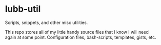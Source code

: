 # lubb-util
Scripts, snippets, and other misc utilities.

This repo stores all of my little handy source files that I know I will need again at some point. Configuration files, bash-scripts, templates, gists, etc.  

